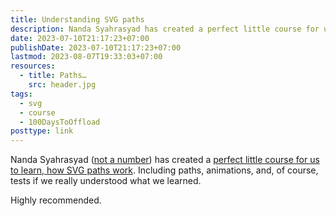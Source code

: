 ```yaml
---
title: Understanding SVG paths
description: Nanda Syahrasyad has created a perfect little course for us to learn, how SVG paths work. Including paths, animations, and, of course, tests if we understood the lesson.
date: 2023-07-10T21:17:23+07:00
publishDate: 2023-07-10T21:17:23+07:00
lastmod: 2023-08-07T19:33:03+07:00
resources:
  - title: Paths…
    src: header.jpg
tags:
  - svg
  - course
  - 100DaysToOffload
posttype: link
---
```


Nanda Syahrasyad ([not a number](https://www.nan.fyi/)) has created a [perfect little course for us to learn, how SVG paths work](https://www.nan.fyi/svg-paths). Including paths, animations, and, of course, tests if we really understood what we learned.

Highly recommended.
